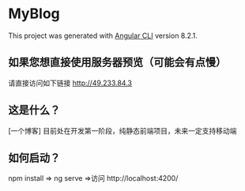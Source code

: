 # MyBlog

This project was generated with [Angular CLI](https://github.com/angular/angular-cli) version 8.2.1.

## 如果您想直接使用服务器预览（可能会有点慢）

请直接访问如下链接 http://49.233.84.3

## 这是什么？

[一个博客] 目前处在开发第一阶段，纯静态前端项目，未来一定支持移动端

## 如何启动？
npm install => ng serve =>访问 http://localhost:4200/
